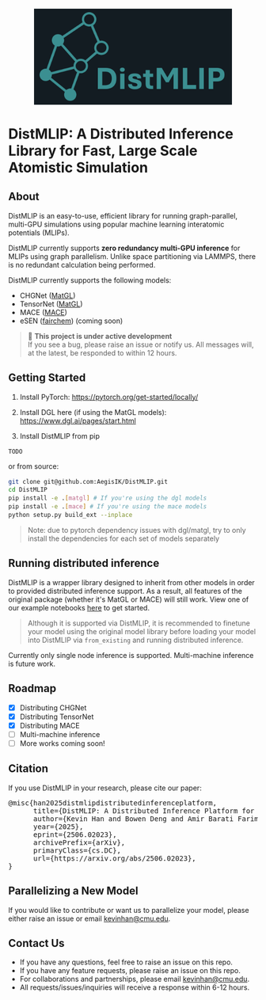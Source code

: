 <p align="center">
  <img src="assets/logo.png" width="400" alt="Alt text">
</p>

# DistMLIP: A Distributed Inference Library for Fast, Large Scale Atomistic Simulation

## About

DistMLIP is an easy-to-use, efficient library for running graph-parallel, multi-GPU simulations using popular machine learning interatomic potentials (MLIPs).

DistMLIP currently supports **zero redundancy multi-GPU inference** for MLIPs using graph parallelism. Unlike space partitioning via LAMMPS, there is no redundant calculation being performed.

DistMLIP currently supports the following models:

- CHGNet ([MatGL](https://github.com/materialsvirtuallab/matgl))
- TensorNet ([MatGL](https://github.com/materialsvirtuallab/matgl))
- MACE ([MACE](https://github.com/ACEsuit/mace))
- eSEN ([fairchem](https://github.com/facebookresearch/fairchem)) (coming soon)

> 🚧 **This project is under active development**  
> If you see a bug, please raise an issue or notify us. All messages will, at the latest, be responded to within 12 hours.  

## Getting Started

1. Install PyTorch: https://pytorch.org/get-started/locally/

2. Install DGL here (if using the MatGL models): https://www.dgl.ai/pages/start.html

3. Install DistMLIP from pip
```
TODO
```

or from source:

```bash
git clone git@github.com:AegisIK/DistMLIP.git
cd DistMLIP
pip install -e .[matgl] # If you're using the dgl models
pip install -e .[mace] # If you're using the mace models
python setup.py build_ext --inplace
```
> Note: due to pytorch dependency issues with dgl/matgl, try to only install the dependencies for each set of models separately

## Running distributed inference
DistMLIP is a wrapper library designed to inherit from other models in order to provided distributed inference support. As a result, all features of the original package (whether it's MatGL or MACE) will still work. View one of our example notebooks [here](./examples) to get started. 



> Although it is supported via DistMLIP, it is recommended to finetune your model using the original model library before loading your model into DistMLIP via `from_existing` and running distributed inference.

Currently only single node inference is supported. Multi-machine inference is future work.


## Roadmap

- [x] Distributing CHGNet
- [x] Distributing TensorNet
- [X] Distributing MACE
- [ ] Multi-machine inference
- [ ] More works coming soon! 

## Citation

If you use DistMLIP in your research, please cite our paper:
<pre>@misc{han2025distmlipdistributedinferenceplatform,
      title={DistMLIP: A Distributed Inference Platform for Machine Learning Interatomic Potentials}, 
      author={Kevin Han and Bowen Deng and Amir Barati Farimani and Gerbrand Ceder},
      year={2025},
      eprint={2506.02023},
      archivePrefix={arXiv},
      primaryClass={cs.DC},
      url={https://arxiv.org/abs/2506.02023}, 
}</pre>

## Parallelizing a New Model
If you would like to contribute or want us to parallelize your model, please either raise an issue or email kevinhan@cmu.edu.

## Contact Us
- If you have any questions, feel free to raise an issue on this repo.
- If you have any feature requests, please raise an issue on this repo.
- For collaborations and partnerships, please email kevinhan@cmu.edu.
- All requests/issues/inquiries will receive a response within 6-12 hours.

